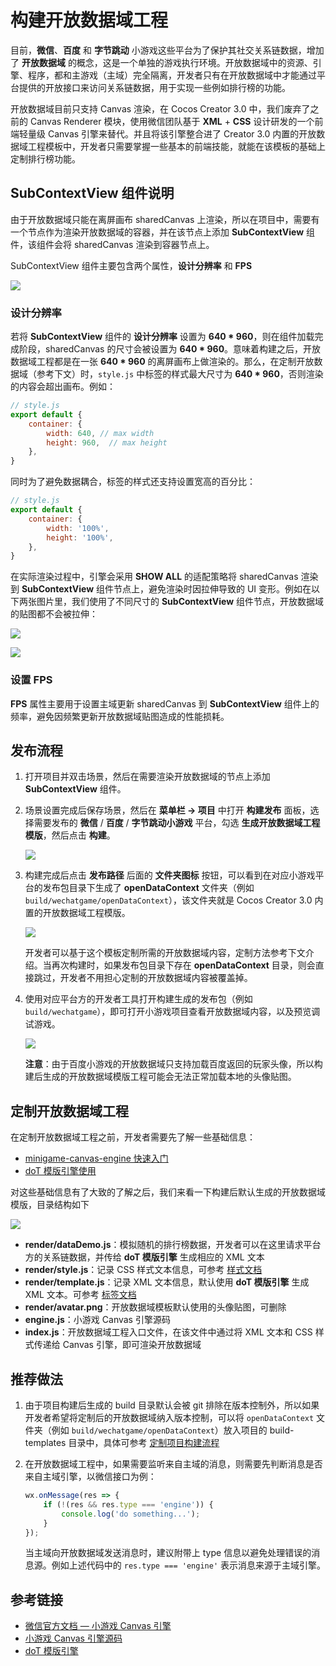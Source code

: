 # 构建开放数据域工程

目前，**微信**、**百度** 和 **字节跳动** 小游戏这些平台为了保护其社交关系链数据，增加了 **开放数据域** 的概念，这是一个单独的游戏执行环境。开放数据域中的资源、引擎、程序，都和主游戏（主域）完全隔离，开发者只有在开放数据域中才能通过平台提供的开放接口来访问关系链数据，用于实现一些例如排行榜的功能。

开放数据域目前只支持 Canvas 渲染，在 Cocos Creator 3.0 中，我们废弃了之前的 Canvas Renderer 模块，使用微信团队基于 **XML** + **CSS** 设计研发的一个前端轻量级 Canvas 引擎来替代。并且将该引擎整合进了 Creator 3.0 内置的开放数据域工程模板中，开发者只需要掌握一些基本的前端技能，就能在该模板的基础上定制排行榜功能。

## SubContextView 组件说明

由于开放数据域只能在离屏画布 sharedCanvas 上渲染，所以在项目中，需要有一个节点作为渲染开放数据域的容器，并在该节点上添加 **SubContextView** 组件，该组件会将 sharedCanvas 渲染到容器节点上。

SubContextView 组件主要包含两个属性，**设计分辨率** 和 **FPS**

![](./build-open-data-context/sub-context-view.png)

### 设计分辨率

若将 **SubContextView** 组件的 **设计分辨率** 设置为 **640 * 960**，则在组件加载完成阶段，sharedCanvas 的尺寸会被设置为 **640 * 960**。意味着构建之后，开放数据域工程都是在一张 **640 * 960** 的离屏画布上做渲染的。那么，在定制开放数据域（参考下文）时，`style.js` 中标签的样式最大尺寸为 **640 * 960**，否则渲染的内容会超出画布。例如：

```js
// style.js
export default {
    container: {
        width: 640, // max width
        height: 960,  // max height
    },
}
```

同时为了避免数据耦合，标签的样式还支持设置宽高的百分比：

```js
// style.js
export default {
    container: {
        width: '100%',
        height: '100%',
    },
}
```

在实际渲染过程中，引擎会采用 **SHOW ALL** 的适配策略将 sharedCanvas 渲染到 **SubContextView** 组件节点上，避免渲染时因拉伸导致的 UI 变形。例如在以下两张图片里，我们使用了不同尺寸的 **SubContextView** 组件节点，开放数据域的贴图都不会被拉伸：

![](./build-open-data-context/adaption-1.png)

![](./build-open-data-context/adaption-2.png)

### 设置 FPS

**FPS** 属性主要用于设置主域更新 sharedCanvas 到 **SubContextView** 组件上的频率，避免因频繁更新开放数据域贴图造成的性能损耗。

## 发布流程

1. 打开项目并双击场景，然后在需要渲染开放数据域的节点上添加 **SubContextView** 组件。

2. 场景设置完成后保存场景，然后在 **菜单栏 -> 项目** 中打开 **构建发布** 面板，选择需要发布的 **微信** / **百度** / **字节跳动小游戏** 平台，勾选 **生成开放数据域工程模版**，然后点击 **构建**。

    ![](./build-open-data-context/generate-template.png)

3. 构建完成后点击 **发布路径** 后面的 **文件夹图标** 按钮，可以看到在对应小游戏平台的发布包目录下生成了 **openDataContext** 文件夹（例如 `build/wechatgame/openDataContext`），该文件夹就是 Cocos Creator 3.0 内置的开放数据域工程模版。

    ![](./build-open-data-context/build-output.png)

    开发者可以基于这个模板定制所需的开放数据域内容，定制方法参考下文介绍。当再次构建时，如果发布包目录下存在 **openDataContext** 目录，则会直接跳过，开发者不用担心定制的开放数据域内容被覆盖掉。

4. 使用对应平台方的开发者工具打开构建生成的发布包（例如 `build/wechatgame`），即可打开小游戏项目查看开放数据域内容，以及预览调试游戏。

    ![](./build-open-data-context/show-in-devtool.png)

    **注意**：由于百度小游戏的开放数据域只支持加载百度返回的玩家头像，所以构建后生成的开放数据域模版工程可能会无法正常加载本地的头像贴图。

## 定制开放数据域工程

在定制开放数据域工程之前，开发者需要先了解一些基础信息：
- [minigame-canvas-engine 快速入门](https://wechat-miniprogram.github.io/minigame-canvas-engine/api/guide.html#%E5%AE%89%E8%A3%85)
- [doT 模版引擎使用](http://olado.github.io/doT/?spm=a2c6h.12873639.0.0.36f45227oKu0XO)

对这些基础信息有了大致的了解之后，我们来看一下构建后默认生成的开放数据域模版，目录结构如下

![](./build-open-data-context/folder-structure.png)

- **render/dataDemo.js**：模拟随机的排行榜数据，开发者可以在这里请求平台方的关系链数据，并传给 **doT 模版引擎** 生成相应的 XML 文本
- **render/style.js**：记录 CSS 样式文本信息，可参考 [样式文档](https://wechat-miniprogram.github.io/minigame-canvas-engine/api/style.html#%E5%B8%83%E5%B1%80)
- **render/template.js**：记录 XML 文本信息，默认使用 **doT 模版引擎** 生成 XML 文本。可参考 [标签文档](https://wechat-miniprogram.github.io/minigame-canvas-engine/api/tags.html#%E6%A0%87%E7%AD%BE%E5%88%97%E8%A1%A8)
- **render/avatar.png**：开放数据域模板默认使用的头像贴图，可删除
- **engine.js**：小游戏 Canvas 引擎源码
- **index.js**：开放数据域工程入口文件，在该文件中通过将 XML 文本和 CSS 样式传递给 Canvas 引擎，即可渲染开放数据域

## 推荐做法

1. 由于项目构建后生成的 build 目录默认会被 git 排除在版本控制外，所以如果开发者希望将定制后的开放数据域纳入版本控制，可以将 `openDataContext` 文件夹（例如 `build/wechatgame/openDataContext`）放入项目的 build-templates 目录中，具体可参考 [定制项目构建流程](./custom-project-build-template.md)

2. 在开放数据域工程中，如果需要监听来自主域的消息，则需要先判断消息是否来自主域引擎，以微信接口为例：

    ```js
    wx.onMessage(res => {
        if (!(res && res.type === 'engine')) {
            console.log('do something...');
        }
    });
    ```
    
    当主域向开放数据域发送消息时，建议附带上 type 信息以避免处理错误的消息源。例如上述代码中的 `res.type === 'engine'` 表示消息来源于主域引擎。

## 参考链接

- [微信官方文档 — 小游戏 Canvas 引擎](https://wechat-miniprogram.github.io/minigame-canvas-engine/)
- [小游戏 Canvas 引擎源码](https://github.com/wechat-miniprogram/minigame-canvas-engine)
- [doT 模版引擎](http://olado.github.io/doT/?spm=a2c6h.12873639.0.0.36f45227oKu0XO)
